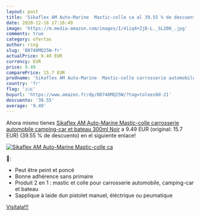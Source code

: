 ```yaml
---
layout: post
title: 'Sikaflex AM Auto-Marine  Mastic-colle ca al 39.55 % de descuento'
date: 2020-12-16 17:16:49
image: 'https://m.media-amazon.com/images/I/41iq4+ZjD-L._SL200_.jpg'
comments: true
category: ofertas
author: ring
slug: 'B0748MQ25W-fr'
actualPrice: 9.49 EUR
currency: EUR
price: 9.49
comparePrice: 15.7 EUR
prodname: 'Sikaflex AM Auto-Marine  Mastic-colle carrosserie automobile  camping-car et bateau  300ml  Noir'
country: 'fr'
flag: '🇫🇷'
buyurl: 'https://www.amazon.fr/dp/B0748MQ25W/?tag=tolees0d-21'
descuento: '39.55'
average: '9.49'
---
```


Ahora mismo tienes [Sikaflex AM Auto-Marine  Mastic-colle carrosserie automobile  camping-car et bateau  300ml  Noir](https://www.amazon.fr/dp/B0748MQ25W/?tag=tolees0d-21) a 9.49 EUR (original: 15.7 EUR) (39.55 %  de descuento) en el siguiente enlace!

[![Sikaflex AM Auto-Marine  Mastic-colle ca](https://m.media-amazon.com/images/I/41iq4+ZjD-L._SL200_.jpg)](https://www.amazon.fr/dp/B0748MQ25W/?tag=tolees0d-21)

🔎:

- Peut être peint et poncé
- Bonne adhérence sans primaire
- Produit 2 en 1 : mastic et colle pour carrosserie automobile, camping-car et bateau
- Sapplique à laide dun pistolet manuel, éléctrique ou peumatique

[Visítala!!!](https://www.amazon.fr/dp/B0748MQ25W/?tag=tolees0d-21)
